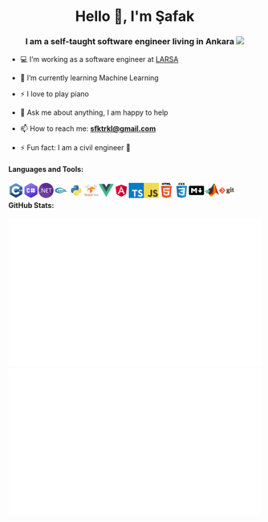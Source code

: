 <h1 align="center">Hello 👋, I'm Şafak</h1>
<h3 align="center">I am a self-taught software engineer living in Ankara <img height="16" src="https://raw.githubusercontent.com/hjnilsson/country-flags/master/svg/tr.svg"></h3>

- 💻 I’m working as a software engineer at [LARSA](https://www.larsa4d.com/)

- 🌱 I’m currently learning Machine Learning

- ⚡ I love to play piano

- 💬 Ask me about anything, I am happy to help

- 📫 How to reach me: **sfktrkl@gmail.com**

- ⚡ Fun fact: I am a civil engineer 🤣

<h4 align="left">Languages and Tools:</h4>
<img align="left" height="30" src="https://raw.githubusercontent.com/github/explore/80688e429a7d4ef2fca1e82350fe8e3517d3494d/topics/cpp/cpp.png">
<img align="left" height="30" src="https://raw.githubusercontent.com/github/explore/80688e429a7d4ef2fca1e82350fe8e3517d3494d/topics/csharp/csharp.png">
<img align="left" height="30" src="https://raw.githubusercontent.com/github/explore/80688e429a7d4ef2fca1e82350fe8e3517d3494d/topics/dotnet/dotnet.png">
<img align="left" height="30" src="https://raw.githubusercontent.com/github/explore/80688e429a7d4ef2fca1e82350fe8e3517d3494d/topics/opengl/opengl.png">
<img align="left" height="30" src="https://raw.githubusercontent.com/github/explore/80688e429a7d4ef2fca1e82350fe8e3517d3494d/topics/python/python.png">
<img align="left" height="30" src="https://raw.githubusercontent.com/github/explore/80688e429a7d4ef2fca1e82350fe8e3517d3494d/topics/tensorflow/tensorflow.png">
<img align="left" height="30" src="https://raw.githubusercontent.com/github/explore/80688e429a7d4ef2fca1e82350fe8e3517d3494d/topics/vue/vue.png">
<img align="left" height="30" src="https://raw.githubusercontent.com/github/explore/5c058a388828bb5fde0bcafd4bc867b5bb3f26f3/topics/angular/angular.png">
<img align="left" height="30" src="https://raw.githubusercontent.com/github/explore/5c058a388828bb5fde0bcafd4bc867b5bb3f26f3/topics/typescript/typescript.png">
<img align="left" height="30" src="https://raw.githubusercontent.com/github/explore/80688e429a7d4ef2fca1e82350fe8e3517d3494d/topics/javascript/javascript.png">
<img align="left" height="30" src="https://raw.githubusercontent.com/github/explore/5c058a388828bb5fde0bcafd4bc867b5bb3f26f3/topics/html/html.png">
<img align="left" height="30" src="https://raw.githubusercontent.com/github/explore/5c058a388828bb5fde0bcafd4bc867b5bb3f26f3/topics/css/css.png">
<img align="left" height="30" src="https://raw.githubusercontent.com/github/explore/80688e429a7d4ef2fca1e82350fe8e3517d3494d/topics/markdown/markdown.png">
<img align="left" height="30" src="https://raw.githubusercontent.com/github/explore/80688e429a7d4ef2fca1e82350fe8e3517d3494d/topics/matlab/matlab.png">
<img align="left" height="30" src="https://raw.githubusercontent.com/github/explore/80688e429a7d4ef2fca1e82350fe8e3517d3494d/topics/git/git.png">
<br>

<h4 align="left">GitHub Stats:</h4>
<a href="https://github.com/sfktrkl?tab=repositories">
  <img alt="Github Stats" src="https://raw.githubusercontent.com/sfktrkl/github-stats/main/generated/overview.svg"><img alt="Languages" src="https://raw.githubusercontent.com/sfktrkl/github-stats/main/generated/languages.svg">
</a>

<!-- 
<h4 align="left">Kaggle Stats:</h4>
<a href="https://www.kaggle.com/sfktrkl">
  <img alt="Competition" src="https://road-to-kaggle-grandmaster.vercel.app/api/badges/sfktrkl/competition">
  <img alt="Dataset" src="https://road-to-kaggle-grandmaster.vercel.app/api/badges/sfktrkl/dataset">
  <img alt="Notebook" src="https://road-to-kaggle-grandmaster.vercel.app/api/badges/sfktrkl/notebook">
  <img alt="Discussion" src="https://road-to-kaggle-grandmaster.vercel.app/api/badges/sfktrkl/discussion">
</a>
-->
<!-- ![Profile views](https://gpvc.arturio.dev/sfktrkl) -->
